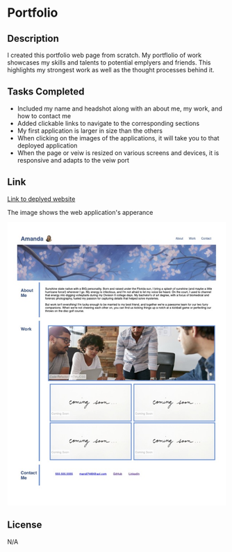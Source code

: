 # Portfolio

## Description

I created this portfolio web page from scratch.
My portflolio of work showcases my skills and talents to potential emplyers and friends.
This highlights my strongest work as well as the thought processes behind it.


## Tasks Completed

- Included my name and headshot along with an about me, my work, and how to contact me
- Added clickable links to navigate to the corresponding sections
- My first application is larger in size than the others 
- When clicking on the images of the applications, it will take you to that deployed application
- When the page or veiw is resized on various screens and devices, it is responsive and adapts to the veiw port

## Link
[Link to deplyed website](https://mandi7469.github.io/Portfolio/)

The image shows the web application's apperance 

![alt text](/assets/css/images/Amanda%20Changa%20Portfolio.jpg)


## License

N/A
